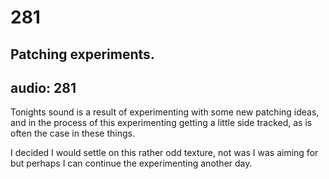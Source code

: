 # 281
## Patching experiments.
audio: 281
---

Tonights sound is a result of experimenting with some new patching ideas, and in the process of this experimenting getting a little side tracked, as is often the case in these things.

I decided I would settle on this rather odd texture, not was I was aiming for but perhaps I can continue the experimenting another day.